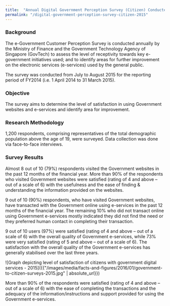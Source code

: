```yaml
---
title:  "Annual Digital Government Perception Survey (Citizen) Conducted in 2015"
permalink: "/digital-government-perception-survey-citizen-2015"
---
```


### **Background**

The e-Government Customer Perception Survey is conducted annually by the Ministry of Finance and the Government Technology Agency of Singapore (GovTech) to assess the level of receptivity towards key e-government initiatives used; and to identify areas for further improvement on the electronic services (e-services) used by the general public.

The survey was conducted from July to August 2015 for the reporting period of FY2014 (i.e. 1 April 2014 to 31 March 2015).

### **Objective**

The survey aims to determine the level of satisfaction in using Government websites and e-services and identify area for improvement.

### **Research Methodology**

1,200 respondents, comprising representatives of the total demographic population above the age of 19, were surveyed. Data collection was done via face-to-face interviews.

### **Survey Results**

Almost 8 out of 10 (79%) respondents visited the Government websites in the past 12 months of the financial year. More than 90% of the respondents who visited Government websites were satisfied (rating of 4 and above – out of a scale of 6) with the usefulness and the ease of finding & understanding the information provided on the websites.

9 out of 10 (90%) respondents, who have visited Government websites, have transacted with the Government online using e-services in the past 12 months of the financial year. The remaining 10% who did not transact online using Government e-services mostly indicated they did not find the need or they preferred human contact in completing their transaction.

9 out of 10 users (97%) were satisfied (rating of 4 and above – out of a scale of 6) with the overall quality of Government e-services, while 73% were very satisfied (rating of 5 and above – out of a scale of 6). The satisfaction with the overall quality of the Government e-services has generally stabilised over the last three years.

![Graph depicting level of satisfaction of citizens with government digital services - 2015]({{"/images/media/facts-and-figures/2016/01/government-to-citizen-surveys-2015.jpg" | absolute_url}})

More than 90% of the respondents were satisfied (rating of 4 and above – out of a scale of 6) with the ease of completing the transactions and the adequacy of the information/instructions and support provided for using the Government e-services.
